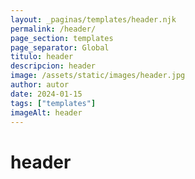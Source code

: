 ```yaml
---
layout: _paginas/templates/header.njk
permalink: /header/
page_section: templates
page_separator: Global
titulo: header
descripcion: header
image: /assets/static/images/header.jpg
author: autor
date: 2024-01-15 
tags: ["templates"]
imageAlt: header
---
```

# header
